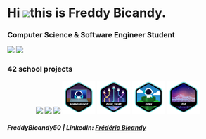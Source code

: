 # Hi ![](https://user-images.githubusercontent.com/18350557/176309783-0785949b-9127-417c-8b55-ab5a4333674e.gif)this is Freddy Bicandy.

### Computer Science & Software Engineer Student

<div align="left">
  <a  style="text-decoration: none; border: none;">
    <img width="7%" src="https://42beirut.com/wp-content/uploads/2023/11/download.png"/>
  </a>
  <a href="https://liu.edu.lb/NewLIU2022/" style="text-decoration: none;"> 
    <img width="7%" src="https://liu.edu.lb/NewLIU2022/common/images/logo.png"/>
  </a>
</div>

### 42 school projects

<div align="center">
  <a href="" style="text-decoration: none;">
    <img width="15%" src="https://raw.githubusercontent.com/FreddyBicandy50/42-Libft/refs/heads/main/libfte.png?token=GHSAT0AAAAAADAXVRILRMHBNPSMR2HGWMA4Z7G6WCQ"/>
  </a>
  <a href="" style="text-decoration: none;"> 
    <img width="15%" src="https://raw.githubusercontent.com/FreddyBicandy50/42-ft_printf/refs/heads/main/ft_printfe.png?token=GHSAT0AAAAAADAXVRIKDHBKZSIKOI5T6YBEZ7G6WOA"/>
    </a>
  <a href="" style="text-decoration: none;">
  <img width="15%" src="https://raw.githubusercontent.com/FreddyBicandy50/42-get_next_line/refs/heads/main/get_next_linee.png?token=GHSAT0AAAAAADAXVRIKCSTVGMBTZZNCHBJ6Z7G6XCA"/>
  </a>
  <a href="" style="text-decoration: none;">
  <img width="15%" src="https://raw.githubusercontent.com/FreddyBicandy50/42-Born2beroot/refs/heads/main/born2beroote.png?token=GHSAT0AAAAAADAXVRILSG7M2YOBYKQ7NMR6Z7G6XJA"/>
  </a>
  <a href="https://github.com/FreddyBicandy50/42-push_swap" style="text-decoration: none;">
  <img width="15%" src="https://raw.githubusercontent.com/FreddyBicandy50/42-push_swap/refs/heads/main/push_swape.png"/>
  </a>
  <a href="https://github.com/FreddyBicandy50/42-pipex" style="text-decoration: none;">
  <img width="15%" src="https://raw.githubusercontent.com/FreddyBicandy50/42-pipex/refs/heads/main/pipexe.png"/>
  </a>
  <a href="https://github.com/FreddyBicandy50/42-fdf" style="text-decoration: none;">
  <img width="15%" src="https://raw.githubusercontent.com/FreddyBicandy50/42-fdf/refs/heads/main/fdfe.png"/>
  </a>
</div>

##### FreddyBicandy50 | LinkedIn: [Frédéric Bicandy](https://www.linkedin.com/in/freddy-bicandy/)
